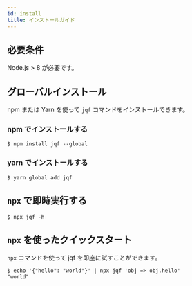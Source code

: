 ```yaml
---
id: install
title: インストールガイド
---
```


## 必要条件

Node.js > 8 が必要です。

## グローバルインストール

npm または Yarn を使って `jqf` コマンドをインストールできます。

### npm でインストールする

```shell
$ npm install jqf --global
```

### yarn でインストールする

```shell
$ yarn global add jqf
```

## `npx` で即時実行する

```shell
$ npx jqf -h
```

<a name="quick-start-with-npx"></a>

## `npx` を使ったクイックスタート

`npx` コマンドを使って jqf を即座に試すことができます。

```shell
$ echo '{"hello": "world"}' | npx jqf 'obj => obj.hello'
"world"
```
